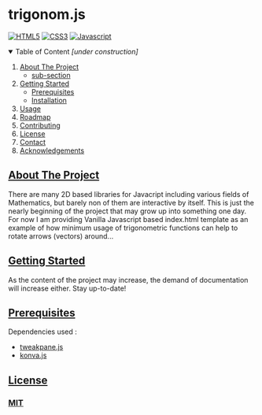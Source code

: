 <!-- TITLE -->
# trigonom.js
<!-- TITLE -->

<!-- BADGES (IF ANY) -->
[![HTML5](https://img.shields.io/badge/HTML5-E34F26?style=for-the-badge&logo=html5&logoColor=white)]()
[![CSS3](https://img.shields.io/badge/CSS-239120?&style=for-the-badge&logo=css3&logoColor=white)]()
[![Javascript](https://img.shields.io/badge/JavaScript-F7DF1E?style=for-the-badge&logo=javascript&logoColor=black)]()
<!-- BADGES (IF ANY) -->

<!-- TABLE OF CONTENTS -->
<details open="open">
  <summary>Table of Content <i>[under construction]</i></summary>
  <ol>
    <li>
      <a href="#about-the-project">About The Project</a>
      <ul>
        <li><a href="#built-with">sub-section</a></li>
      </ul>
    </li>
    <li>
      <a href="#getting-started">Getting Started</a>
      <ul>
        <li><a href="#prerequisites">Prerequisites</a></li>
        <li><a href="#installation">Installation</a></li>
      </ul>
    </li>
    <li><a href="#usage">Usage</a></li>
    <li><a href="#roadmap">Roadmap</a></li>
    <li><a href="#contributing">Contributing</a></li>
    <li><a href="#license">License</a></li>
    <li><a href="#contact">Contact</a></li>
    <li><a href="#acknowledgements">Acknowledgements</a></li>
  </ol>
</details>
<!-- TABLE OF CONTENTS -->

<!-- ABOUT THE PROJECT -->
## [About The Project](#about-the-project)
There are many 2D based libraries for Javacript including various fields of Mathematics, but barely non of them are interactive by itself. This is just the nearly beginning of the project that may grow up into something one day. For now I am providing Vanilla Javascript based index.html template as an example of how minimum usage of trigonometric functions can help to rotate arrows (vectors) around...
<!-- ABOUT THE PROJECT -->

<!-- GETTING STARTED -->
## [Getting Started](#getting-started)
As the content of the project may increase, the demand of documentation will increase either. Stay up-to-date!
<!-- GETTING STARTED -->

<!-- PREREQUISITES -->
## [Prerequisites](#prerequisites)
Dependencies used :
- [tweakpane.js](https://cocopon.github.io/tweakpane/)
- [konva.js](https://github.com/konvajs/konva)
<!-- PREREQUISITES -->

<!-- LICENSE -->
## [License](#license)
### [MIT](https://github.com/projektorius96/poseIT.js/blob/master/LICENSE.txt)
<!-- LICENSE  -->

<!-- OTHER SECTION ^nth -->
<!-- OTHER SUBSECTION *nth -->
<!-- OTHER SUBSECTION *nth -->
<!-- OTHER SECTION ^nth-->